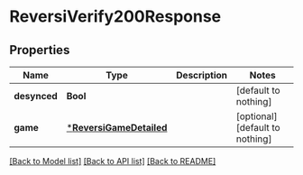 # ReversiVerify200Response


## Properties
Name | Type | Description | Notes
------------ | ------------- | ------------- | -------------
**desynced** | **Bool** |  | [default to nothing]
**game** | [***ReversiGameDetailed**](ReversiGameDetailed.md) |  | [optional] [default to nothing]


[[Back to Model list]](../README.md#models) [[Back to API list]](../README.md#api-endpoints) [[Back to README]](../README.md)


